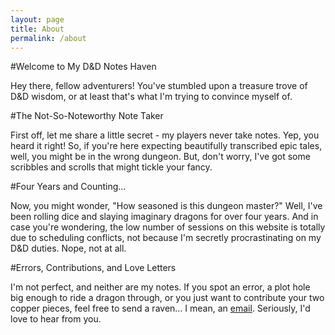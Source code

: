 ```yaml
---
layout: page
title: About
permalink: /about
---
```


#Welcome to My D&D Notes Haven

Hey there, fellow adventurers! You've stumbled upon a treasure trove of D&D wisdom, or at least that's what I'm trying to convince myself of.

#The Not-So-Noteworthy Note Taker

First off, let me share a little secret - my players never take notes. Yep, you heard it right! So, if you're here expecting beautifully transcribed epic tales, well, you might be in the wrong dungeon. But, don't worry, I've got some scribbles and scrolls that might tickle your fancy.

#Four Years and Counting...

Now, you might wonder, "How seasoned is this dungeon master?" Well, I've been rolling dice and slaying imaginary dragons for over four years. And in case you're wondering, the low number of sessions on this website is totally due to scheduling conflicts, not because I'm secretly procrastinating on my D&D duties. Nope, not at all.

#Errors, Contributions, and Love Letters

I'm not perfect, and neither are my notes. If you spot an error, a plot hole big enough to ride a dragon through, or you just want to contribute your two copper pieces, feel free to send a raven... I mean, an [email](mailto:steefvdpouw@hotmail.com). Seriously, I'd love to hear from you.
